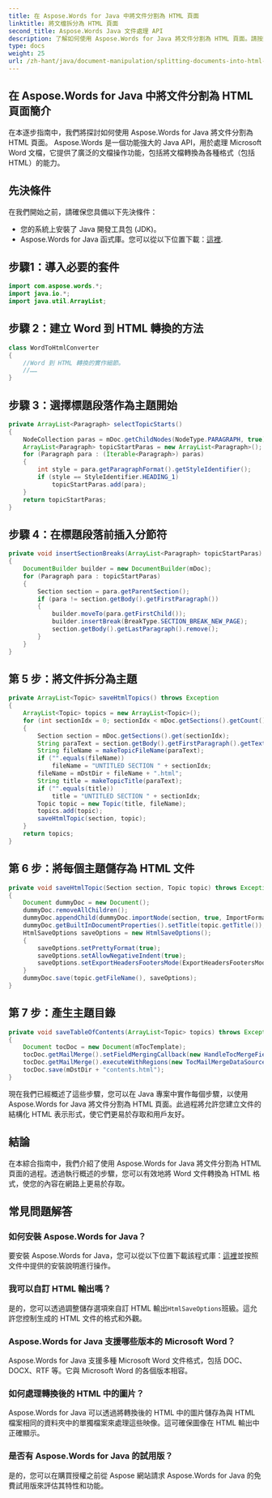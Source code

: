 ```yaml
---
title: 在 Aspose.Words for Java 中將文件分割為 HTML 頁面
linktitle: 將文檔拆分為 HTML 頁面
second_title: Aspose.Words Java 文件處理 API
description: 了解如何使用 Aspose.Words for Java 將文件分割為 HTML 頁面。請按照我們的逐步指南進行無縫文件轉換。
type: docs
weight: 25
url: /zh-hant/java/document-manipulation/splitting-documents-into-html-pages/
---
```


## 在 Aspose.Words for Java 中將文件分割為 HTML 頁面簡介

在本逐步指南中，我們將探討如何使用 Aspose.Words for Java 將文件分割為 HTML 頁面。 Aspose.Words 是一個功能強大的 Java API，用於處理 Microsoft Word 文檔，它提供了廣泛的文檔操作功能，包括將文檔轉換為各種格式（包括 HTML）的能力。

## 先決條件

在我們開始之前，請確保您具備以下先決條件：

- 您的系統上安裝了 Java 開發工具包 (JDK)。
-  Aspose.Words for Java 函式庫。您可以從以下位置下載：[這裡](https://releases.aspose.com/words/java/).

## 步驟1：導入必要的套件

```java
import com.aspose.words.*;
import java.io.*;
import java.util.ArrayList;
```

## 步驟 2：建立 Word 到 HTML 轉換的方法

```java
class WordToHtmlConverter
{
    //Word 到 HTML 轉換的實作細節。
    //……
}
```

## 步驟 3：選擇標題段落作為主題開始

```java
private ArrayList<Paragraph> selectTopicStarts()
{
    NodeCollection paras = mDoc.getChildNodes(NodeType.PARAGRAPH, true);
    ArrayList<Paragraph> topicStartParas = new ArrayList<Paragraph>();
    for (Paragraph para : (Iterable<Paragraph>) paras)
    {
        int style = para.getParagraphFormat().getStyleIdentifier();
        if (style == StyleIdentifier.HEADING_1)
            topicStartParas.add(para);
    }
    return topicStartParas;
}
```

## 步驟 4：在標題段落前插入分節符

```java
private void insertSectionBreaks(ArrayList<Paragraph> topicStartParas)
{
    DocumentBuilder builder = new DocumentBuilder(mDoc);
    for (Paragraph para : topicStartParas)
    {
        Section section = para.getParentSection();
        if (para != section.getBody().getFirstParagraph())
        {
            builder.moveTo(para.getFirstChild());
            builder.insertBreak(BreakType.SECTION_BREAK_NEW_PAGE);
            section.getBody().getLastParagraph().remove();
        }
    }
}
```

## 第 5 步：將文件拆分為主題

```java
private ArrayList<Topic> saveHtmlTopics() throws Exception
{
    ArrayList<Topic> topics = new ArrayList<Topic>();
    for (int sectionIdx = 0; sectionIdx < mDoc.getSections().getCount(); sectionIdx++)
    {
        Section section = mDoc.getSections().get(sectionIdx);
        String paraText = section.getBody().getFirstParagraph().getText();
        String fileName = makeTopicFileName(paraText);
        if ("".equals(fileName))
            fileName = "UNTITLED SECTION " + sectionIdx;
        fileName = mDstDir + fileName + ".html";
        String title = makeTopicTitle(paraText);
        if ("".equals(title))
            title = "UNTITLED SECTION " + sectionIdx;
        Topic topic = new Topic(title, fileName);
        topics.add(topic);
        saveHtmlTopic(section, topic);
    }
    return topics;
}
```

## 第 6 步：將每個主題儲存為 HTML 文件

```java
private void saveHtmlTopic(Section section, Topic topic) throws Exception
{
    Document dummyDoc = new Document();
    dummyDoc.removeAllChildren();
    dummyDoc.appendChild(dummyDoc.importNode(section, true, ImportFormatMode.KEEP_SOURCE_FORMATTING));
    dummyDoc.getBuiltInDocumentProperties().setTitle(topic.getTitle());
    HtmlSaveOptions saveOptions = new HtmlSaveOptions();
    {
        saveOptions.setPrettyFormat(true);
        saveOptions.setAllowNegativeIndent(true);
        saveOptions.setExportHeadersFootersMode(ExportHeadersFootersMode.NONE);
    }
    dummyDoc.save(topic.getFileName(), saveOptions);
}
```

## 第 7 步：產生主題目錄

```java
private void saveTableOfContents(ArrayList<Topic> topics) throws Exception
{
    Document tocDoc = new Document(mTocTemplate);
    tocDoc.getMailMerge().setFieldMergingCallback(new HandleTocMergeField());
    tocDoc.getMailMerge().executeWithRegions(new TocMailMergeDataSource(topics));
    tocDoc.save(mDstDir + "contents.html");
}
```

現在我們已經概述了這些步驟，您可以在 Java 專案中實作每個步驟，以使用 Aspose.Words for Java 將文件分割為 HTML 頁面。此過程將允許您建立文件的結構化 HTML 表示形式，使它們更易於存取和用戶友好。

## 結論

在本綜合指南中，我們介紹了使用 Aspose.Words for Java 將文件分割為 HTML 頁面的過程。透過執行概述的步驟，您可以有效地將 Word 文件轉換為 HTML 格式，使您的內容在網路上更易於存取。

## 常見問題解答

### 如何安裝 Aspose.Words for Java？

要安裝 Aspose.Words for Java，您可以從以下位置下載該程式庫：[這裡](https://releases.aspose.com/words/java/)並按照文件中提供的安裝說明進行操作。

### 我可以自訂 HTML 輸出嗎？

是的，您可以透過調整儲存選項來自訂 HTML 輸出`HtmlSaveOptions`班級。這允許您控制生成的 HTML 文件的格式和外觀。

### Aspose.Words for Java 支援哪些版本的 Microsoft Word？

Aspose.Words for Java 支援多種 Microsoft Word 文件格式，包括 DOC、DOCX、RTF 等。它與 Microsoft Word 的各個版本相容。

### 如何處理轉換後的 HTML 中的圖片？

Aspose.Words for Java 可以透過將轉換後的 HTML 中的圖片儲存為與 HTML 檔案相同的資料夾中的單獨檔案來處理這些映像。這可確保圖像在 HTML 輸出中正確顯示。

### 是否有 Aspose.Words for Java 的試用版？

是的，您可以在購買授權之前從 Aspose 網站請求 Aspose.Words for Java 的免費試用版來評估其特性和功能。